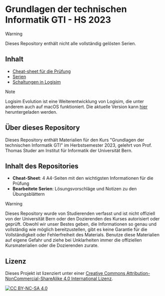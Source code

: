 # Grundlagen der technischen Informatik GTI - HS 2023

> [!WARNING]
> Dieses Repository enthält nicht alle vollständig gelösten Serien.

## Inhalt

- [Cheat-sheet für die Prüfung](cheat-sheet/cheat-sheet.pdf)
- [Serien](Serien)
- [Schaltungen in Logisim](Schaltungen)

> [!NOTE] 
> Logisim Evolution ist eine Weiterentwicklung von Logisim, die unter anderem auch auf macOS funktioniert. Die aktuelle Version kann [hier](https://sourceforge.net/projects/logisimevolution/) heruntergeladen werden.

## Über dieses Repository

Dieses Repository enthält Materialien für den Kurs "Grundlagen der technischen Informatik GTI" im Herbstsemester 2023, gelehrt von Prof. Thomas Studer am Institut für Informatik der Universität Bern. 

## Inhalt des Repositories

- **Cheat-Sheet**: 4 A4-Seiten mit den wichtigsten Informationen für die Prüfung
- **Bearbeitete Serien**: Lösungsvorschläge und Notizen zu den Übungsblättern



> [!WARNING]
> Dieses Repository wurde von Studierenden verfasst und ist nicht offiziell von der Universität Bern oder den Dozierenden des Kurses autorisiert oder geprüft. Obwohl wir unser Bestes geben, die Informationen so genau und vollständig wie möglich bereitzustellen, gibt es keine Garantie für die Vollständigkeit oder Fehlerfreiheit des Materials. Benutze diese Materialien auf eigene Gefahr und ziehe bei Unklarheiten immer die offiziellen Kursmaterialien oder die Dozierenden zurate.

## Lizenz

Dieses Projekt ist lizenziert unter einer [Creative Commons Attribution-NonCommercial-ShareAlike 4.0 International Lizenz](https://creativecommons.org/licenses/by-nc-sa/4.0/).

[![CC BY-NC-SA 4.0][cc-by-nc-sa-shield]][cc-by-nc-sa]

[cc-by-nc-sa]: https://creativecommons.org/licenses/by-nc-sa/4.0/
[cc-by-nc-sa-shield]: https://img.shields.io/badge/License-CC%20BY--NC--SA%204.0-lightgrey.svg